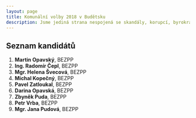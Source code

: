 ```yaml
---
layout: page
title: Komunální volby 2018 v Budětsku
description: Jsme jediná strana nespojená se skandály, korupcí, byrokracií. Jsme tu osm let. Hájíme svobodu, přinášíme čerstvé nápady a nebojíme se říkat, co si myslíme. Politici slibují modré z nebe, světlé zítřky a další prázdná hesla. Piráti nabízí jasné a konkrétní cíle – černé na bílém. Pusťte nás na ně!
---
```

## Seznam kandidátů

1. **Martin Opavský**, BEZPP
2. **Ing. Radomír Čepl**, BEZPP
3. **Mgr. Helena Švecová**, BEZPP
4. **Michal Kopečný**, BEZPP
5. **Pavel Zatloukal**, BEZPP
6. **Darina Opavská**, BEZPP
7. **Zbyněk Puda**, BEZPP
8. **Petr Vrba**, BEZPP
9. **Mgr. Jana Pudová**, BEZPP